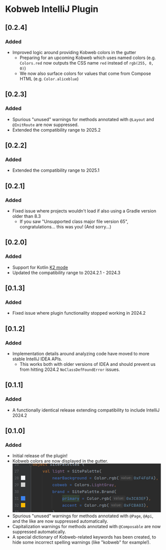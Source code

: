 # Kobweb IntelliJ Plugin

## [0.2.4]

### Added

- Improved logic around providing Kobweb colors in the gutter
  - Preparing for an upcoming Kobweb which uses named colors (e.g. `Colors.red` now outputs the CSS name `red` instead
    of `rgb(255, 0, 0)`)  
  - We now also surface colors for values that come from Compose HTML (e.g. `Color.aliceblue`)

## [0.2.3]

### Added

- Spurious "unused" warnings for methods annotated with `@Layout` and `@InitRoute` are now suppressed.
- Extended the compatibility range to 2025.2

## [0.2.2]

### Added

- Extended the compatibility range to 2025.1

## [0.2.1]

### Added

- Fixed issue where projects wouldn't load if also using a Gradle version older than 8.3
  - If you saw "Unsupported class major file version 65", congratulations... this was you! (And sorry...)

## [0.2.0]

### Added

- Support for Kotlin [K2 mode](https://blog.jetbrains.com/idea/2024/08/meet-the-renovated-kotlin-support-k2-mode/)
- Updated the compatibility range to 2024.2.1 - 2024.3

## [0.1.3]

### Added

- Fixed issue where plugin functionality stopped working in 2024.2

## [0.1.2]

### Added

- Implementation details around analyzing code have moved to more stable IntelliJ IDEA APIs.
  - This works both with older versions of IDEA and should prevent us from hitting 2024.2 `NoClassDefFoundError` issues.


## [0.1.1]

### Added

- A functionally identical release extending compatibility to include IntelliJ 2024.2

## [0.1.0]

### Added

- Initial release of the plugin!
- Kobweb colors are now displayed in the gutter.<br>
  ![Kobweb gutter colors screenshot](https://github.com/varabyte/media/raw/main/kobweb-intellij-plugin/0.1.0/kobweb-gutter-colors.png)
- Spurious "unused" warnings for methods annotated with `@Page`, `@Api`, and the like are now suppressed automatically.
- Capitalization warnings for methods annotated with `@Composable` are now suppressed automatically.
- A special dictionary of Kobweb-related keywords has been created, to hide some incorrect spelling warnings (like
  "kobweb" for example!).
